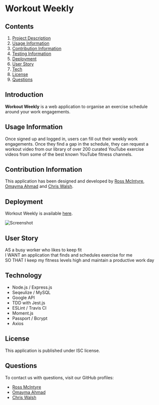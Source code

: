 # Workout Weekly
      
## Contents

1. [Project Description](##project-description)
2. [Usage Information](##usage-information)
3. [Contribution Information](##contribution-information)
4. [Testing Information](##testing-information)
5. [Deployment](##deployment)
6. [User Story](##user-story)
7. [Tech](##technology)
8. [License](##license)
9. [Questions](##questions)

## Introduction

**Workout Weekly** is a web application to organise an exercise schedule around your work engagements.

## Usage Information

Once signed up and logged in, users can fill out their weekly work engagements. Once they find a gap in the schedule, they can request a workout video from our library of over 200 curated YouTube exercise videos from some of the best known YouTube fitness channels.

## Contribution Information

This application has been designed and developed by [Ross McIntyre](https://github.com/ross-mc), [Omayma Ahmad](https://github.com/omaymaahmad) and [Chris Walsh](https://github.com/walsc024).

## Deployment

Workout Weekly is available [here](https://workout-weekly.herokuapp.com/).

![Screenshot](https://user-images.githubusercontent.com/67362834/109212170-17f35980-77a7-11eb-8454-be420f080ce6.JPG)

## User Story

AS a busy worker who likes to keep fit  
I WANT an application that finds and schedules exercise for me  
SO THAT I keep my fitness levels high and maintain a productive work day  

## Technology

- Node.js / Express.js
- Seqeulize / MySQL
- Google API
- TDD with Jest.js
- ESLint / Travis CI
- Moment.js
- Passport / Bcrypt
- Axios

## License

This application is published under ISC license.

## Questions

To contact us with questions, visit our GitHub profiles:

- [Ross McIntyre](https://github.com/ross-mc)
- [Omayma Ahmad](https://github.com/omaymaahmad)
- [Chris Walsh](https://github.com/walsc024)
